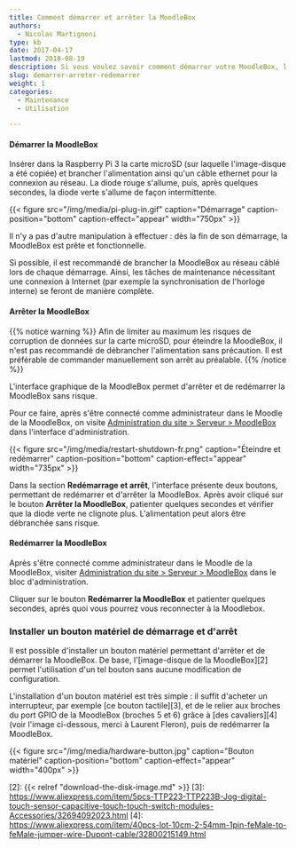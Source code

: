 ```yaml
---
title: Comment démarrer et arrêter la MoodleBox
authors:
  - Nicolas Martignoni
type: kb
date: 2017-04-17
lastmod: 2018-08-19
description: Si vous voulez savoir comment démarrer votre MoodleBox, l'arrêter ou la redémarrer correctement, voici les informations souhaitées
slug: demarrer-arreter-redemarrer
weight: 1
categories:
  - Maintenance
  - Utilisation

---
```

#### Démarrer la MoodleBox

Insérer dans la Raspberry Pi 3 la carte microSD (sur laquelle l'image-disque a été copiée) et brancher l'alimentation ainsi qu'un câble ethernet pour la connexion au réseau. La diode rouge s'allume, puis, après quelques secondes, la diode verte s'allume de façon intermittente.

{{< figure src="/img/media/pi-plug-in.gif" caption="Démarrage" caption-position="bottom" caption-effect="appear" width="750px" >}}

Il n'y a pas d'autre manipulation à effectuer : dès la fin de son démarrage, la MoodleBox est prête et fonctionnelle.

Si possible, il est recommandé de brancher la MoodleBox au réseau câblé lors de chaque démarrage. Ainsi, les tâches de maintenance nécessitant une connexion à Internet (par exemple la synchronisation de l'horloge interne) se feront de manière complète.

#### Arrêter la MoodleBox

{{% notice warning %}}
Afin de limiter au maximum les risques de corruption de données sur la carte microSD, pour éteindre la MoodleBox, il n'est pas recommandé de débrancher l'alimentation sans précaution. Il est préférable de commander manuellement son arrêt au préalable.
{{% /notice %}}

L'interface graphique de la MoodleBox permet d'arrêter et de redémarrer la MoodleBox sans risque.

Pour ce faire, après s'être connecté comme administrateur dans le Moodle de la MoodleBox, on visite [Administration du site > Serveur > MoodleBox][1] dans l'interface d'administration.

{{< figure src="/img/media/restart-shutdown-fr.png" caption="Éteindre et redémarrer" caption-position="bottom" caption-effect="appear" width="735px" >}}

Dans la section __Redémarrage et arrêt__, l'interface présente deux boutons, permettant de redémarrer et d'arrêter la MoodleBox. Après avoir cliqué sur le bouton __Arrêter la MoodleBox__, patienter quelques secondes et vérifier que la diode verte ne clignote plus. L'alimentation peut alors être débranchée sans risque.

#### Redémarrer la MoodleBox

Après s'être connecté comme administrateur dans le Moodle de la MoodleBox, visiter [Administration du site > Serveur > MoodleBox][1] dans le bloc d'administration.

Cliquer sur le bouton __Redémarrer la MoodleBox__ et patienter quelques secondes, après quoi vous pourrez vous reconnecter à la Moodlebox.

### Installer un bouton matériel de démarrage et d'arrêt

Il est possible d'installer un bouton matériel permettant d'arrêter et de démarrer la MoodleBox. De base, l'[image-disque de la MoodleBox][2] permet l'utilisation d'un tel bouton sans aucune modification de configuration.

L'installation d'un bouton matériel est très simple : il suffit d'acheter un interrupteur, par exemple [ce bouton tactile][3], et de le relier aux broches du port GPIO de la MoodleBox (broches 5 et 6) grâce à [des cavaliers][4] (voir l'image ci-dessous, merci à Laurent Fleron), puis de redémarrer la MoodleBox.

{{< figure src="/img/media/hardware-button.jpg" caption="Bouton matériel" caption-position="bottom" caption-effect="appear" width="400px" >}}

 [1]: http://moodlebox.home/admin/tool/moodlebox/index.php
 [2]: {{< relref "download-the-disk-image.md" >}}
 [3]: https://www.aliexpress.com/item/5pcs-TTP223-TTP223B-Jog-digital-touch-sensor-capacitive-touch-touch-switch-modules-Accessories/32694092023.html
 [4]: https://www.aliexpress.com/item/40pcs-lot-10cm-2-54mm-1pin-feMale-to-feMale-jumper-wire-Dupont-cable/32800215149.html
